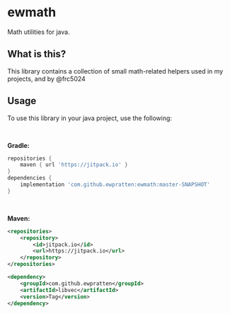# ewmath
Math utilities for java.

## What is this?
This library contains a collection of small math-related helpers used in my projects, and by @frc5024

## Usage
To use this library in your java project, use the following:

<br>

**Gradle:**

```groovy
repositories {
    maven { url 'https://jitpack.io' }
}
dependencies {
    implementation 'com.github.ewpratten:ewmath:master-SNAPSHOT'
}
```

<br>

**Maven:**

```xml
<repositories>
    <repository>
        <id>jitpack.io</id>
        <url>https://jitpack.io</url>
    </repository>
</repositories>

<dependency>
    <groupId>com.github.ewpratten</groupId>
    <artifactId>libvec</artifactId>
    <version>Tag</version>
</dependency>
```